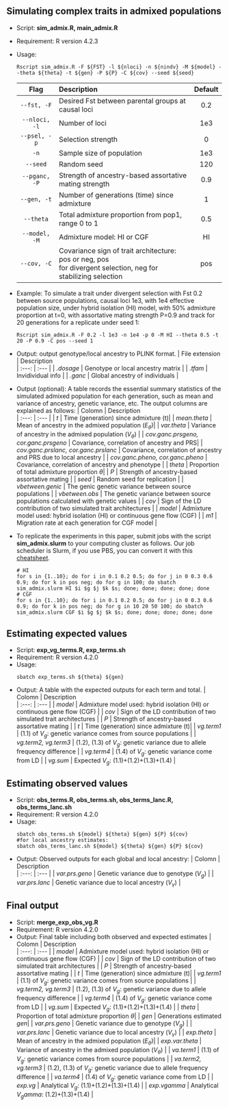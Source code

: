 ## Simulating complex traits in admixed populations
* Script: **sim_admix.R, main_admix.R**
* Requirement: R version 4.2.3
* Usage:
  ```
  Rscript sim_admix.R -F ${FST} -l ${nloci} -n ${nindv} -M ${model} --theta ${theta} -t ${gen} -P ${P} -C ${cov} --seed ${seed}
  ```

  | Flag | Description | Default 
  | :---: | :---  | :---: |
  | `--fst, -F` | Desired Fst between parental groups at causal loci | 0.2 | 
  | `--nloci, -l` | Number of loci | 1e3 |
  | `--psel, -p` | Selection strength | 0 |
  | `-n` | Sample size of population | 1e3 |
  | `--seed` | Random seed | 120 |
  | `--pganc, -P` | Strength of ancestry-based assortative mating strength | 0.9 |
  | `--gen, -t` | Number of generations (time) since admixture | 1 |
  | `--theta` | Total admixture proportion from pop1, range 0 to 1 | 0.5 |
  | `--model, -M` | Admixture model: HI or CGF  | HI |
  | `--cov, -C` | Covariance sign of trait architecture: pos or neg, pos <br />for divergent selection, neg for stabilizing selection | pos |


* Example: To simulate a trait under divergent selection with Fst 0.2 between source populations, causal loci 1e3, with 1e4 effective population size, under hybrid isolation (HI) model, with 50% admixture proportion at t=0, with assortative mating strength P=0.9 and track for 20 generations for a replicate under seed 1:
  ```
  Rscript sim_admix.R -F 0.2 -l 1e3 -n 1e4 -p 0 -M HI --theta 0.5 -t 20 -P 0.9 -C pos --seed 1
  ```

* Output: output genotype/local ancestry to PLINK format.
  | File extension | Description  
  | :---: | :---  |
  | _.dosage_ | Genotype or local ancestry matrix |
  | _.tfam_ | Invidividual info |
  | _.ganc_ | Global ancestry of individuals |

* Output (optional): A table records the essential summary statistics of the simulated admixed population for each generation, such as mean and variance of ancestry, genetic variance, etc. The output columns are explained as follows:
  | Colomn | Description  
  | :---: | :---  |
  | _t_ | Time (generation) since admixture (t)|
  | _mean.theta_ | Mean of ancestry in the admixed population ($E_{\theta}$)|
  | _var.theta_ | Variance of ancestry in the admixed population ($V_{\theta}$) |
  | _cov.ganc.prsgeno, cor.ganc.prsgeno_ | Covariance, correlation of ancestry and PRS|
  | _cov.ganc.prslanc, cor.ganc.prslanc_ | Covariance, correlation of ancestry and PRS due to local ancestry |
  | _cov.ganc.pheno, cor.ganc.pheno_ | Covariance, correlation of ancestry and phenotype |
  | _theta_ | Proportion of total admixture proportion ${\theta}$|
  | _P_ | Strength of ancestry-based assortative mating |
  | _seed_ | Random seed for replication |
  | _vbetween.genic_ | The genic genetic variance between source populations |
  | _vbetween.obs_ | The genetic variance between source populations calculated with genetic values |
  | _cov_ | Sign of the LD contribution of two simulated trait architectures |
  | _model_ | Admixture model used: hybrid isolation (HI) or continuous gene flow (CGF) |
  | _m1_ | Migration rate at each generation for CGF model |

* To replicate the experiments in this paper, submit jobs with the script **sim_admix.slurm** to your computing cluster as follows. Our job scheduler is Slurm, if you use PBS, you can convert it with this [cheatsheet](https://www.msi.umn.edu/slurm/pbs-conversion).
  ```
  # HI
  for s in {1..10}; do for i in 0.1 0.2 0.5; do for j in 0 0.3 0.6 0.9; do for k in pos neg; do for g in 100; do sbatch sim_admix.slurm HI $i $g $j $k $s; done; done; done; done; done
  # CGF
  for s in {1..10}; do for i in 0.1 0.2 0.5; do for j in 0 0.3 0.6 0.9; do for k in pos neg; do for g in 10 20 50 100; do sbatch sim_admix.slurm CGF $i $g $j $k $s; done; done; done; done; done
  ```

## Estimating expected values 
* Script: **exp_vg_terms.R, exp_terms.sh**
* Requirement: R version 4.2.0
* Usage:
  ```
  sbatch exp_terms.sh ${theta} ${gen}
  ```
* Output: A table with the expected outputs for each term and total.
  | Colomn | Description  
  | :---: | :---  |
  | _model_ | Admixture model used: hybrid isolation (HI) or continuous gene flow (CGF) |
  | _cov_ | Sign of the LD contribution of two simulated trait architectures |
  | _P_ | Strength of ancestry-based assortative mating |
  | _t_ | Time (generation) since admixture (t)|
  | _vg.term1_ | (1.1) of $V_g$: genetic variance comes from source populations |
  | _vg.term2, vg.term3_  | (1.2), (1.3) of $V_g$: genetic variance due to allele frequency difference |
  | _vg.term4_ | (1.4) of $V_g$: genetic variance come from LD |
  | _vg.sum_ | Expected $V_g$: (1.1)+(1.2)+(1.3)+(1.4) |


## Estimating observed values 
* Script: **obs_terms.R, obs_terms.sh, obs_terms_lanc.R, obs_terms_lanc.sh**
* Requirement: R version 4.2.0
* Usage:
  ```
  sbatch obs_terms.sh ${model} ${theta} ${gen} ${P} ${cov}
  #for local ancestry estimates:
  sbatch obs_terms_lanc.sh ${model} ${theta} ${gen} ${P} ${cov}
  ```
* Output: Observed outputs for each global and local ancestry:
  | Colomn | Description  
  | :---: | :---  |
  | _var.prs.geno_ | Genetic variance due to genotype ($V_g$) |
  | _var.prs.lanc_ | Genetic variance due to local ancestry ($V_{\gamma}$) |

## Final output 
* Script: **merge_exp_obs_vg.R**
* Requirement: R version 4.2.0
* Output: Final table including both observed and expected estimates
  | Colomn | Description  
  | :---: | :---  |
  | _model_ | Admixture model used: hybrid isolation (HI) or continuous gene flow (CGF) |
  | _cov_ | Sign of the LD contribution of two simulated trait architectures |
  | _P_ | Strength of ancestry-based assortative mating |
  | _t_ | Time (generation) since admixture (t)|
  | _vg.term1_ | (1.1) of $V_g$: genetic variance comes from source populations |
  | _vg.term2, vg.term3_  | (1.2), (1.3) of $V_g$: genetic variance due to allele frequency difference |
  | _vg.term4_ | (1.4) of $V_g$: genetic variance come from LD |
  | _vg.sum_ | Expected $V_g$: (1.1)+(1.2)+(1.3)+(1.4) |
  | _theta_ | Proportion of total admixture proportion ${\theta}$|
  | _gen_ | Generations estimated $gen$|
  | _var.prs.geno_ | Genetic variance due to genotype ($V_g$) |
  | _var.prs.lanc_ | Genetic variance due to local ancestry ($V_{\gamma}$) |
  | _exp.theta_ | Mean of ancestry in the admixed population ($E_{\theta}$)|
  | _exp.var.theta_ | Variance of ancestry in the admixed population ($V_{\theta}$) |
  | _va.term1_ | (1.1) of $V_g$: genetic variance comes from source populations |
  | _va.term2, vg.term3_  | (1.2), (1.3) of $V_g$: genetic variance due to allele frequency difference |
  | _va.term4_ | (1.4) of $V_g$: genetic variance come from LD |
  | _exp.vg_ | Analytical $V_g$: (1.1)+(1.2)+(1.3)+(1.4) |
  | _exp.vgamma_ | Analytical $V_gamma$: (1.2)+(1.3)+(1.4) |
